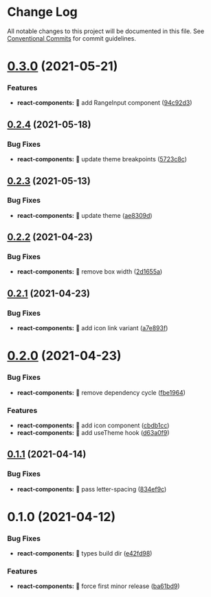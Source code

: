 # Change Log

All notable changes to this project will be documented in this file.
See [Conventional Commits](https://conventionalcommits.org) for commit guidelines.

# [0.3.0](https://github.com/tonyghiani/mountain-ui/compare/@mountain-ui/react-components@0.2.4...@mountain-ui/react-components@0.3.0) (2021-05-21)


### Features

* **react-components:** 🎸 add RangeInput component ([94c92d3](https://github.com/tonyghiani/mountain-ui/commit/94c92d31c707cd5e55b1e5a6442e0ebd04f6cb2a))





## [0.2.4](https://github.com/tonyghiani/mountain-ui/compare/@mountain-ui/react-components@0.2.3...@mountain-ui/react-components@0.2.4) (2021-05-18)


### Bug Fixes

* **react-components:** 🐛 update theme breakpoints ([5723c8c](https://github.com/tonyghiani/mountain-ui/commit/5723c8c05d54e8a56209ed05404bda6654d5913a))





## [0.2.3](https://github.com/tonyghiani/mountain-ui/compare/@mountain-ui/react-components@0.2.2...@mountain-ui/react-components@0.2.3) (2021-05-13)


### Bug Fixes

* **react-components:** 🐛 update theme ([ae8309d](https://github.com/tonyghiani/mountain-ui/commit/ae8309dadc9077dab19d67cf65d850b51e6c5bb3))





## [0.2.2](https://github.com/tonyghiani/mountain-ui/compare/@mountain-ui/react-components@0.2.1...@mountain-ui/react-components@0.2.2) (2021-04-23)


### Bug Fixes

* **react-components:** 🐛 remove box width ([2d1655a](https://github.com/tonyghiani/mountain-ui/commit/2d1655a0d906af1a61d521b9aad9a080247380e8))





## [0.2.1](https://github.com/tonyghiani/mountain-ui/compare/@mountain-ui/react-components@0.2.0...@mountain-ui/react-components@0.2.1) (2021-04-23)


### Bug Fixes

* **react-components:** 🐛 add icon link variant ([a7e893f](https://github.com/tonyghiani/mountain-ui/commit/a7e893f4adeb0fb81fe29208c64ecfb8d525dfc9))





# [0.2.0](https://github.com/tonyghiani/mountain-ui/compare/@mountain-ui/react-components@0.1.1...@mountain-ui/react-components@0.2.0) (2021-04-23)

### Bug Fixes

- **react-components:** 🐛 remove dependency cycle ([fbe1964](https://github.com/tonyghiani/mountain-ui/commit/fbe1964d15e964b12053ff41db749ee151da0699))

### Features

- **react-components:** 🎸 add icon component ([cbdb1cc](https://github.com/tonyghiani/mountain-ui/commit/cbdb1ccc8ec73ec7043db59c025b1e20a7375aca))
- **react-components:** 🎸 add useTheme hook ([d63a0f9](https://github.com/tonyghiani/mountain-ui/commit/d63a0f9d9697e3e5e2dc78bbfadee0c167908d00))

## [0.1.1](https://github.com/tonyghiani/mountain-ui/compare/@mountain-ui/react-components@0.1.0...@mountain-ui/react-components@0.1.1) (2021-04-14)

### Bug Fixes

- **react-components:** 🐛 pass letter-spacing ([834ef9c](https://github.com/tonyghiani/mountain-ui/commit/834ef9c80240113392add2c8fbf441fd4e565584))

# 0.1.0 (2021-04-12)

### Bug Fixes

- **react-components:** 🐛 types build dir ([e42fd98](https://github.com/tonyghiani/mountain-ui/commit/e42fd98869a23c1a28ed245d85b8fea828ed5c41))

### Features

- **react-components:** 🎸 force first minor release ([ba61bd9](https://github.com/tonyghiani/mountain-ui/commit/ba61bd9907a247c53c0f7f6c2d93a2064c4eac10))
